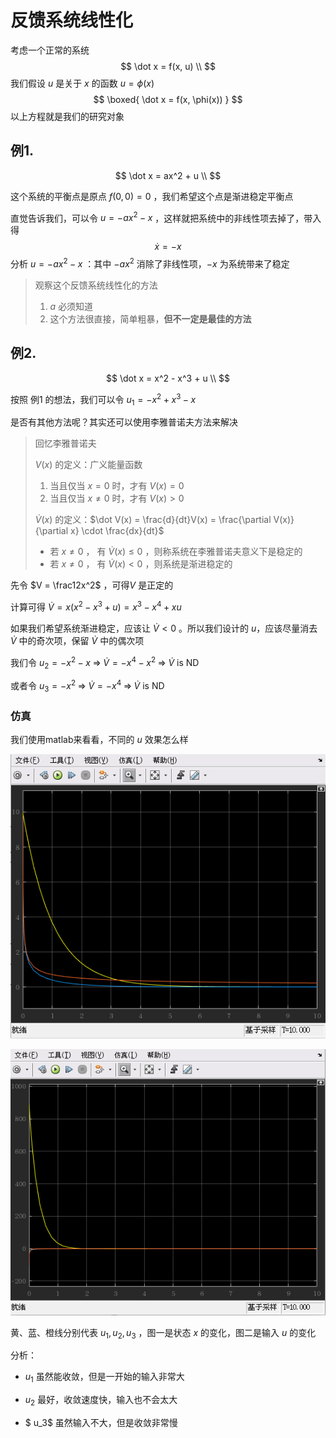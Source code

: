# 反馈系统线性化

考虑一个正常的系统
$$
\dot x = f(x, u) \\
$$
我们假设 $u$ 是关于 $x$ 的函数 $u = \phi(x)$ 
$$
\boxed{
\dot x = f(x, \phi(x))
}
$$
以上方程就是我们的研究对象

## 例1.

$$
\dot x = ax^2 + u \\
$$

这个系统的平衡点是原点 $f(0, 0) = 0$ ，我们希望这个点是渐进稳定平衡点

直觉告诉我们，可以令 $u = -ax^2 - x$ ，这样就把系统中的非线性项去掉了，带入得
$$
\dot x = -x
$$
分析 $u = -ax^2 - x$ ：其中 $-ax^2$ 消除了非线性项，$-x$ 为系统带来了稳定

>
>
>观察这个反馈系统线性化的方法
>
>1.  $a$ 必须知道
>2. 这个方法很直接，简单粗暴，**但不一定是最佳的方法** 
>
>

## 例2.

$$
\dot x = x^2 - x^3 + u \\
$$

按照 例1 的想法，我们可以令 $u_1 = -x^2 + x^3 - x$ 

是否有其他方法呢？其实还可以使用李雅普诺夫方法来解决

>
>
>回忆李雅普诺夫
>
> $V(x)$ 的定义：广义能量函数
>
>1. 当且仅当 $x = 0$ 时，才有 $V(x) = 0$ 
>2. 当且仅当 $x≠0$ 时，才有 $V(x)>0$ 
>
>$\dot V(x)$ 的定义：$\dot V(x) = \frac{d}{dt}V(x) = \frac{\partial V(x)}{\partial x} \cdot \frac{dx}{dt}$ 
>
>- 若 $x≠0$ ， 有 $\dot V(x) \le 0$ ，则称系统在李雅普诺夫意义下是稳定的
>- 若 $x≠0$ ， 有 $\dot V(x)<0$ ，则系统是渐进稳定的 
>
>

先令 $V = \frac12x^2$ ，可得$V$ 是正定的

计算可得 $\dot V = x(x^2 - x^3 + u) = x^3 - x^4 + xu$  

如果我们希望系统渐进稳定，应该让 $\dot V < 0$ 。所以我们设计的 $u$，应该尽量消去 $\dot V$ 中的奇次项，保留 $\dot V$ 中的偶次项

我们令 $u_2 = -x^2-x \;\Rightarrow\;\dot V = -x^4-x^2 \;\Rightarrow\; \dot V \text{ is ND}$ 

或者令 $u_3 = -x^2 \;\Rightarrow\;\dot V = -x^4 \;\Rightarrow\; \dot V \text{ is ND}$ 

### 仿真

我们使用matlab来看看，不同的 $u$ 效果怎么样

![21a7a6c9-bba6-4c6f-8cd5-011f92909016](images/21a7a6c9-bba6-4c6f-8cd5-011f92909016.png)

![2e8a50a7-ff1d-4287-acba-3c6591771e81](images/2e8a50a7-ff1d-4287-acba-3c6591771e81.png)

黄、蓝、橙线分别代表 $u_1, u_2,u_3$ ，图一是状态 $x$ 的变化，图二是输入 $u$ 的变化

分析：

- $u_1$ 虽然能收敛，但是一开始的输入非常大

- $u_2$ 最好，收敛速度快，输入也不会太大

- $ u_3$ 虽然输入不大，但是收敛非常慢







